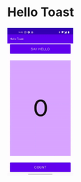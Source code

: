 # Hello Toast
<img src="https://github.com/roshanbhatta/Activities-and-Intents/blob/hello_toast/hello_toast3.gif" width="30%">